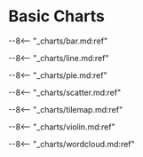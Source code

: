 # Basic Charts

--8<-- "_charts/bar.md:ref"

--8<-- "_charts/line.md:ref"

--8<-- "_charts/pie.md:ref"

--8<-- "_charts/scatter.md:ref"

--8<-- "_charts/tilemap.md:ref"

--8<-- "_charts/violin.md:ref"

--8<-- "_charts/wordcloud.md:ref"